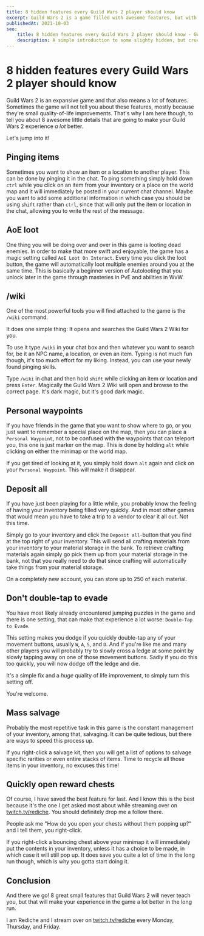 ```yaml
---
title: 8 hidden features every Guild Wars 2 player should know
excerpt: Guild Wars 2 is a game filled with awesome features, but with so many, it's hard for them to tell you about all of them. In this guide, I will showcase to you some of the hidden gems in the game that will make every time you play the game a little better.
publishedAt: 2021-10-03
seo:
    title: 8 hidden features every Guild Wars 2 player should know - GW2 Basics Guide
    description: A simple introduction to some slighty hidden, but crucial Quality-of-Life features in GW2.
---
```


# 8 hidden features every Guild Wars 2 player should know

Guild Wars 2 is an expansive game and that also means a lot of features. Sometimes the game will not tell you about these features, mostly because they're small quality-of-life improvements. That's why I am here though, to tell you about 8 awesome little details that are going to make your Guild Wars 2 experience *a lot* better.

Let's jump into it!

<youtube-player id="hNOM3Rdw3ms"></youtube-player>

## Pinging items

Sometimes you want to show an item or a location to another player. This can be done by pinging it in the chat. To ping something simply hold down `ctrl` while you click on an item from your inventory or a place on the world map and it will immediately be posted in your current chat channel. Maybe you want to add some additional information in which case you should be using `shift` rather than `ctrl`, since that will only put the item or location in the chat, allowing you to write the rest of the message.

## AoE loot

One thing you will be doing over and over in this game is looting dead enemies. In order to make that more swift and enjoyable, the game has a magic setting called `AoE Loot On Interact`. Every time you click the loot button, the game will automatically loot multiple enemies around you at the same time. This is basically a beginner version of Autolooting that you unlock later in the game through masteries in PvE and abilities in WvW.

## /wiki

One of the most powerful tools you will find attached to the game is the `/wiki` command.

It does one simple thing: It opens and searches the Guild Wars 2 Wiki for you.

To use it type `/wiki` in your chat box and then whatever you want to search for, be it an NPC name, a location, or even an item. Typing is not much fun though, it's too much effort for my liking. Instead, you can use your newly found pinging skills. 

Type `/wiki` in chat and then hold `shift` while clicking an item or location and press `Enter`. Magically the Guild Wars 2 Wiki will open and browse to the correct page. It's dark magic, but it's good dark magic. 

## Personal waypoints

If you have friends in the game that you want to show where to go, or you just want to remember a special place on the map, then you can place a `Personal Waypoint`, not to be confused with the waypoints that can teleport you, this one is just marker on the map. This is done by holding `alt` while clicking on either the minimap or the world map.

If you get tired of looking at it, you simply hold down `alt` again and click on your `Personal Waypoint`. This will make it disappear.

## Deposit all

If you have just been playing for a little while, you probably know the feeling of having your inventory being filled very quickly. And in most other games that would mean you have to take a trip to a vendor to clear it all out. Not this time.

Simply go to your inventory and click the `Deposit all`-button that you find at the top right of your inventory. This will send all crafting materials from your inventory to your material storage in the bank. To retrieve crafting materials again simply go pick them up from your material storage in the bank, not that you really need to do that since crafting will automatically take things from your material storage.

On a completely new account, you can store up to 250 of each material.

## Don't double-tap to evade

You have most likely already encountered jumping puzzles in the game and there is one setting, that can make that experience a lot worse: `Double-Tap to Evade`.

This setting makes you dodge if you quickly double-tap any of your movement buttons, usually `W`, `A`, `S`, and `D`. And if you're like me and many other players you will probably try to slowly cross a ledge at some point by slowly tapping away on one of those movement buttons. Sadly if you do this too quickly, you will now dodge off the ledge and die.

It's a simple fix and a *huge* quality of life improvement, to simply turn this setting off.

You're welcome.

## Mass salvage

Probably the most repetitive task in this game is the constant management of your inventory, among that, salvaging. It can be quite tedious, but there are ways to speed this process up.

If you right-click a salvage kit, then you will get a list of options to salvage specific rarities or even entire stacks of items. Time to recycle all those items in your inventory, no excuses this time!

## Quickly open reward chests

Of course, I have saved the best feature for last. And I know this is the best because it's the one I get asked most about while streaming over on [twitch.tv/rediche](https://twitch.tv/rediche). You should definitely drop me a follow there.

People ask me "How do you open your chests without them popping up?" and I tell them, you right-click.

If you right-click a bouncing chest above your minimap it will immediately put the contents in your inventory, unless it has a choice to be made, in which case it will still pop up. It does save you quite a lot of time in the long run though, which is why you gotta start doing it.

## Conclusion

And there we go! 8 great small features that Guild Wars 2 will never teach you, but that will make your experience in the game a lot better in the long run.

I am Rediche and I stream over on [twitch.tv/rediche](https://twitch.tv/rediche) every Monday, Thursday, and Friday.
